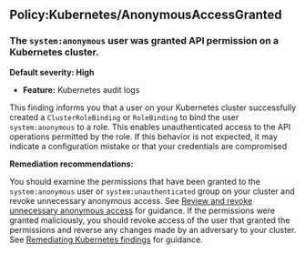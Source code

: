Policy:Kubernetes/AnonymousAccessGranted
----------------------------------------


### The `system:anonymous` user was granted API permission on a Kubernetes cluster.


**Default severity: High**


 * **Feature:** Kubernetes audit logs

This finding informs you that a user on your Kubernetes cluster successfully created a `ClusterRoleBinding` or `RoleBinding` to bind the user `system:anonymous` to a role. This enables unauthenticated access to the API operations permitted by the role. If this behavior is not expected, it may indicate a configuration mistake or that your credentials are compromised 


**Remediation recommendations:**


You should examine the permissions that have been granted to the `system:anonymous` user or `system:unauthenticated` group on your cluster and revoke unnecessary anonymous access. See  [Review and revoke unnecessary anonymous access](https://aws.github.io/aws-eks-best-practices/security/docs/iam/#review-and-revoke-unnecessary-anonymous-access) for guidance. If the permissions were granted maliciously, you should revoke access of the user that granted the permissions and reverse any changes made by an adversary to your cluster. See [Remediating Kubernetes findings](https://docs.aws.amazon.com/guardduty/latest/ug/guardduty-remediate-kubernetes.html) for guidance.

